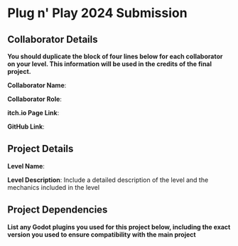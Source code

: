 # Plug n' Play 2024 Submission

## Collaborator Details 
**You should duplicate the block of four lines below for each collaborator on your level. This information will be used in the credits of the final project.**

**Collaborator Name**: 

**Collaborator Role**: 

**itch.io Page Link**:
 
**GitHub Link**:

## Project Details
**Level Name**: 

**Level Description**: Include a detailed description of the level and the mechanics included in the level

## Project Dependencies
**List any Godot plugins you used for this project below, including the exact version you used to ensure compatibility with the main project**
